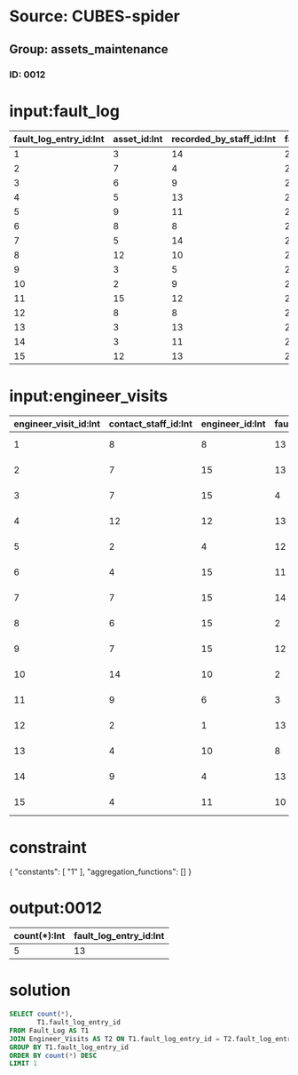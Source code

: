 # Source: CUBES-spider
## Group: assets_maintenance
### ID: 0012

# input:fault_log

| fault_log_entry_id:Int | asset_id:Int | recorded_by_staff_id:Int | fault_log_entry_datetime:Str | fault_description:Str | other_fault_details:Str |
|---|---|---|---|---|---|
| 1 | 3 | 14 | 2018-03-21 04:25:00 | system error | nan |
| 2 | 7 | 4 | 2018-03-13 09:43:05 | system error | nan |
| 3 | 6 | 9 | 2018-02-24 09:28:20 | system error | nan |
| 4 | 5 | 13 | 2018-02-28 02:07:36 | failed parts | nan |
| 5 | 9 | 11 | 2018-03-02 03:14:46 | system error | nan |
| 6 | 8 | 8 | 2018-02-28 20:15:25 | failed parts | nan |
| 7 | 5 | 14 | 2018-03-05 09:44:08 | system error | nan |
| 8 | 12 | 10 | 2018-03-19 04:24:18 | failed parts | nan |
| 9 | 3 | 5 | 2018-03-06 15:52:54 | system error | nan |
| 10 | 2 | 9 | 2018-03-03 10:41:52 | failed parts | nan |
| 11 | 15 | 12 | 2018-03-21 15:02:17 | failed parts | nan |
| 12 | 8 | 8 | 2018-03-10 07:08:34 | system error | nan |
| 13 | 3 | 13 | 2018-03-11 14:00:39 | system error | nan |
| 14 | 3 | 11 | 2018-02-27 11:34:20 | failed parts | nan |
| 15 | 12 | 13 | 2018-03-01 08:52:58 | system error | nan |

# input:engineer_visits

| engineer_visit_id:Int | contact_staff_id:Int | engineer_id:Int | fault_log_entry_id:Int | fault_status:Str | visit_start_datetime:Str | visit_end_datetime:Str | other_visit_details:Str |
|---|---|---|---|---|---|---|---|
| 1 | 8 | 8 | 13 | Waiting | 1978-10-12 23:14:40 | 1988-01-07 06:41:51 | nan |
| 2 | 7 | 15 | 13 | Return | 1980-05-02 23:31:18 | 1990-08-30 22:44:16 | nan |
| 3 | 7 | 15 | 4 | Waiting | 2010-02-23 18:16:23 | 1982-05-13 02:08:41 | nan |
| 4 | 12 | 12 | 13 | Fixed | 1996-11-07 05:31:35 | 1973-09-12 07:06:54 | nan |
| 5 | 2 | 4 | 12 | Fixed | 1994-07-27 22:35:48 | 2008-03-24 22:18:47 | nan |
| 6 | 4 | 15 | 11 | Fixed | 1984-07-14 22:47:51 | 2010-07-05 18:36:22 | nan |
| 7 | 7 | 15 | 14 | Reported | 1996-07-06 23:59:49 | 2012-11-27 06:26:01 | nan |
| 8 | 6 | 15 | 2 | Waiting | 1985-08-26 01:02:49 | 1971-03-29 23:46:30 | nan |
| 9 | 7 | 15 | 12 | Waiting | 1991-05-02 01:39:59 | 1970-08-01 15:35:51 | nan |
| 10 | 14 | 10 | 2 | Fixed | 1996-07-12 22:38:46 | 1970-03-25 14:44:29 | nan |
| 11 | 9 | 6 | 3 | Fixed | 1975-04-06 11:09:23 | 2000-01-27 09:33:10 | nan |
| 12 | 2 | 1 | 13 | Return | 2006-03-31 20:03:10 | 2013-09-29 20:50:24 | nan |
| 13 | 4 | 10 | 8 | Fixed | 2015-07-05 21:37:55 | 1988-10-20 12:02:00 | nan |
| 14 | 9 | 4 | 13 | Return | 1997-06-23 17:45:21 | 1980-12-19 08:30:46 | nan |
| 15 | 4 | 11 | 10 | Reported | 1970-07-19 19:21:32 | 2007-11-12 04:24:01 | nan |

# constraint

{
  "constants": [
    "1"
  ],
  "aggregation_functions": []
}

# output:0012

| count(*):Int | fault_log_entry_id:Int |
|---|---|
| 5 | 13 |

# solution

```sql
SELECT count(*),
       T1.fault_log_entry_id
FROM Fault_Log AS T1
JOIN Engineer_Visits AS T2 ON T1.fault_log_entry_id = T2.fault_log_entry_id
GROUP BY T1.fault_log_entry_id
ORDER BY count(*) DESC
LIMIT 1
```
